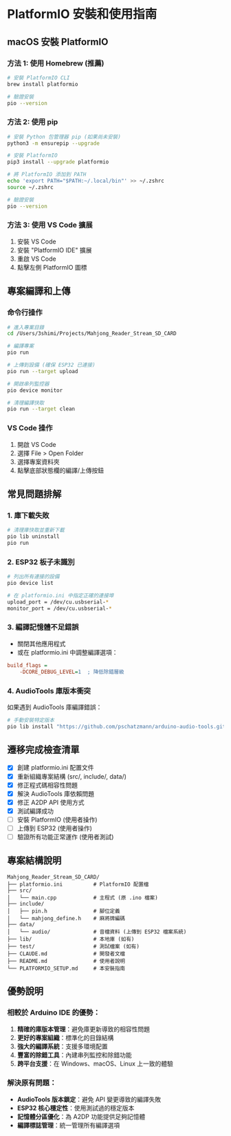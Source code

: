 # PlatformIO 安裝和使用指南

## macOS 安裝 PlatformIO

### 方法 1: 使用 Homebrew (推薦)
```bash
# 安裝 PlatformIO CLI
brew install platformio

# 驗證安裝
pio --version
```

### 方法 2: 使用 pip
```bash
# 安裝 Python 包管理器 pip (如果尚未安裝)
python3 -m ensurepip --upgrade

# 安裝 PlatformIO
pip3 install --upgrade platformio

# 將 PlatformIO 添加到 PATH
echo 'export PATH="$PATH:~/.local/bin"' >> ~/.zshrc
source ~/.zshrc

# 驗證安裝
pio --version
```

### 方法 3: 使用 VS Code 擴展
1. 安裝 VS Code
2. 安裝 "PlatformIO IDE" 擴展
3. 重啟 VS Code
4. 點擊左側 PlatformIO 圖標

## 專案編譯和上傳

### 命令行操作
```bash
# 進入專案目錄
cd /Users/3shimi/Projects/Mahjong_Reader_Stream_SD_CARD

# 編譯專案
pio run

# 上傳到設備 (確保 ESP32 已連接)
pio run --target upload

# 開啟串列監控器
pio device monitor

# 清理編譯快取
pio run --target clean
```

### VS Code 操作
1. 開啟 VS Code
2. 選擇 File > Open Folder
3. 選擇專案資料夾
4. 點擊底部狀態欄的編譯/上傳按鈕

## 常見問題排解

### 1. 庫下載失敗
```bash
# 清理庫快取並重新下載
pio lib uninstall
pio run
```

### 2. ESP32 板子未識別
```bash
# 列出所有連接的設備
pio device list

# 在 platformio.ini 中指定正確的連接埠
upload_port = /dev/cu.usbserial-*
monitor_port = /dev/cu.usbserial-*
```

### 3. 編譯記憶體不足錯誤
- 關閉其他應用程式
- 或在 platformio.ini 中調整編譯選項：
```ini
build_flags = 
    -DCORE_DEBUG_LEVEL=1  ; 降低除錯層級
```

### 4. AudioTools 庫版本衝突
如果遇到 AudioTools 庫編譯錯誤：
```bash
# 手動安裝特定版本
pio lib install "https://github.com/pschatzmann/arduino-audio-tools.git#v0.9.8"
```

## 遷移完成檢查清單

- [x] 創建 platformio.ini 配置文件
- [x] 重新組織專案結構 (src/, include/, data/)
- [x] 修正程式碼相容性問題
- [x] 解決 AudioTools 庫依賴問題
- [x] 修正 A2DP API 使用方式
- [x] 測試編譯成功
- [ ] 安裝 PlatformIO (使用者操作)
- [ ] 上傳到 ESP32 (使用者操作)
- [ ] 驗證所有功能正常運作 (使用者測試)

## 專案結構說明

```
Mahjong_Reader_Stream_SD_CARD/
├── platformio.ini          # PlatformIO 配置檔
├── src/
│   └── main.cpp            # 主程式 (原 .ino 檔案)
├── include/
│   ├── pin.h               # 腳位定義
│   └── mahjong_define.h    # 麻將牌編碼
├── data/
│   └── audio/              # 音檔資料 (上傳到 ESP32 檔案系統)
├── lib/                    # 本地庫 (如有)
├── test/                   # 測試檔案 (如有)
├── CLAUDE.md               # 開發者文檔
├── README.md               # 使用者說明
└── PLATFORMIO_SETUP.md     # 本安裝指南
```

## 優勢說明

### 相較於 Arduino IDE 的優勢：
1. **精確的庫版本管理**：避免庫更新導致的相容性問題
2. **更好的專案組織**：標準化的目錄結構
3. **強大的編譯系統**：支援多環境配置
4. **豐富的除錯工具**：內建串列監控和除錯功能
5. **跨平台支援**：在 Windows、macOS、Linux 上一致的體驗

### 解決原有問題：
- **AudioTools 版本鎖定**：避免 API 變更導致的編譯失敗
- **ESP32 核心穩定性**：使用測試過的穩定版本
- **記憶體分區優化**：為 A2DP 功能提供足夠記憶體
- **編譯標誌管理**：統一管理所有編譯選項